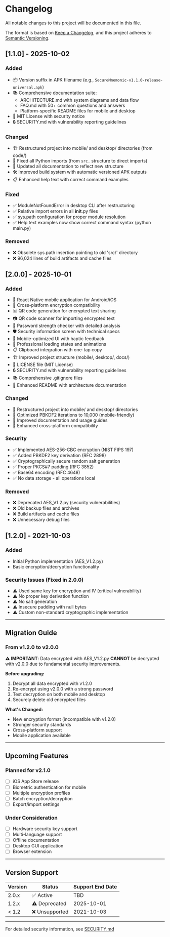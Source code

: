 # Changelog

All notable changes to this project will be documented in this file.

The format is based on [Keep a Changelog](https://keepachangelog.com/en/1.0.0/),
and this project adheres to [Semantic Versioning](https://semver.org/spec/v2.0.0.html).

## [1.1.0] - 2025-10-02

### Added
- 📦 Version suffix in APK filename (e.g., `SecureMnemonic-v1.1.0-release-universal.apk`)
- 📚 Comprehensive documentation suite:
  - ARCHITECTURE.md with system diagrams and data flow
  - FAQ.md with 50+ common questions and answers
  - Platform-specific README files for mobile and desktop
- 📄 MIT License with security notice
- 🔒 SECURITY.md with vulnerability reporting guidelines

### Changed
- 🏗️ Restructured project into mobile/ and desktop/ directories (from code/)
- 🔧 Fixed all Python imports (from `src.` structure to direct imports)
- 📝 Updated all documentation to reflect new structure
- 🛠️ Improved build system with automatic versioned APK outputs
- 📋 Enhanced help text with correct command examples

### Fixed
- ✅ ModuleNotFoundError in desktop CLI after restructuring
- ✅ Relative import errors in all __init__.py files
- ✅ sys.path configuration for proper module resolution
- ✅ Help text examples now show correct command syntax (python main.py)

### Removed
- ❌ Obsolete sys.path insertion pointing to old 'src/' directory
- ❌ 96,024 lines of build artifacts and cache files

## [2.0.0] - 2025-10-01

### Added
- 📱 React Native mobile application for Android/iOS
- 🔐 Cross-platform encryption compatibility
- 📊 QR code generation for encrypted text sharing
- 📷 QR code scanner for importing encrypted text
- 💪 Password strength checker with detailed analysis
- 🛡️ Security information screen with technical specs
- 📱 Mobile-optimized UI with haptic feedback
- 🎨 Professional loading states and animations
- 📋 Clipboard integration with one-tap copy
- 🏗️ Improved project structure (mobile/, desktop/, docs/)
- 📄 LICENSE file (MIT License)
- 🔒 SECURITY.md with vulnerability reporting guidelines
- 📚 Comprehensive .gitignore files
- 📖 Enhanced README with architecture documentation

### Changed
- 🔄 Restructured project into mobile/ and desktop/ directories
- 🔐 Optimized PBKDF2 iterations to 10,000 (mobile-friendly)
- 📝 Improved documentation and usage guides
- 🎯 Enhanced cross-platform compatibility

### Security
- ✅ Implemented AES-256-CBC encryption (NIST FIPS 197)
- ✅ Added PBKDF2 key derivation (RFC 2898)
- ✅ Cryptographically secure random salt generation
- ✅ Proper PKCS#7 padding (RFC 3852)
- ✅ Base64 encoding (RFC 4648)
- ✅ No data storage - all operations local

### Removed
- ❌ Deprecated AES_V1.2.py (security vulnerabilities)
- ❌ Old backup files and archives
- ❌ Build artifacts and cache files
- ❌ Unnecessary debug files

## [1.2.0] - 2021-10-03

### Added
- Initial Python implementation (AES_V1.2.py)
- Basic encryption/decryption functionality

### Security Issues (Fixed in 2.0.0)
- ⚠️ Used same key for encryption and IV (critical vulnerability)
- ⚠️ No proper key derivation function
- ⚠️ No salt generation
- ⚠️ Insecure padding with null bytes
- ⚠️ Custom non-standard cryptographic implementation

---

## Migration Guide

### From v1.2.0 to v2.0.0

**⚠️ IMPORTANT**: Data encrypted with AES_V1.2.py **CANNOT** be decrypted with v2.0.0 due to fundamental security improvements.

**Before upgrading:**
1. Decrypt all data encrypted with v1.2.0
2. Re-encrypt using v2.0.0 with a strong password
3. Test decryption on both mobile and desktop
4. Securely delete old encrypted files

**What's Changed:**
- New encryption format (incompatible with v1.2.0)
- Stronger security standards
- Cross-platform support
- Mobile application available

---

## Upcoming Features

### Planned for v2.1.0
- [ ] iOS App Store release
- [ ] Biometric authentication for mobile
- [ ] Multiple encryption profiles
- [ ] Batch encryption/decryption
- [ ] Export/import settings

### Under Consideration
- [ ] Hardware security key support
- [ ] Multi-language support
- [ ] Offline documentation
- [ ] Desktop GUI application
- [ ] Browser extension

---

## Version Support

| Version | Status | Support End Date |
|---------|--------|-----------------|
| 2.0.x   | ✅ Active | TBD |
| 1.2.x   | ⚠️ Deprecated | 2025-10-01 |
| < 1.2   | ❌ Unsupported | 2021-10-03 |

---

For detailed security information, see [SECURITY.md](SECURITY.md)
